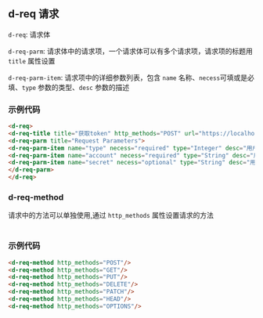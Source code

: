 ## d-req 请求

`d-req`: 请求体

`d-req-parm`: 请求体中的请求项，一个请求体可以有多个请求项，请求项的标题用 `title` 属性设置

`d-req-parm-item`: 请求项中的详细参数列表，包含 `name` 名称、`necess`可填或是必填、`type` 参数的类型、`desc` 参数的描述

<d-req-title title="获取token" http_methods="POST" url="https://localhost:3000/v1/token"></d-req-title>

<d-req>
<d-req-parm title="Headers">
<d-req-parm-item name="token" necess="required" type="String" desc="用户的token型"></d-req-parm-item>
<d-req-parm-item name="id" necess="required" type="String" desc="用户id"></d-req-parm-item>
</d-req-parm>
<d-req-parm title="Request Parameters">
<d-req-parm-item name="type" necess="required" type="Integer" desc="用户的登录类型"></d-req-parm-item>
<d-req-parm-item name="account" necess="required" type="String" desc="用户账户"></d-req-parm-item>
<d-req-parm-item name="secret" necess="optional" type="String" desc="用户密码"></d-req-parm-item>
</d-req-parm>
</d-req>

### 示例代码
```html
<d-req>
<d-req-title title="获取token" http_methods="POST" url="https://localhost:3000/v1/token"></d-req-title>
<d-req-parm title="Request Parameters">
<d-req-parm-item name="type" necess="required" type="Integer" desc="用户的登录类型"></d-req-parm-item>
<d-req-parm-item name="account" necess="required" type="String" desc="用户账户"></d-req-parm-item>
<d-req-parm-item name="secret" necess="optional" type="String" desc="用户密码"></d-req-parm-item>
</d-req-parm>
</d-req>
```

### d-req-method

请求中的方法可以单独使用,通过 `http_methods` 属性设置请求的方法
<br><br>
<d-req-method http_methods="POST"/>
<d-req-method http_methods="GET"/>
<d-req-method http_methods="PUT"/>
<d-req-method http_methods="DELETE"/>
<d-req-method http_methods="PATCH"/>
<d-req-method http_methods="HEAD"/>
<d-req-method http_methods="OPTIONS"/>  

### 示例代码

```html
<d-req-method http_methods="POST"/>
<d-req-method http_methods="GET"/>
<d-req-method http_methods="PUT"/>
<d-req-method http_methods="DELETE"/>
<d-req-method http_methods="PATCH"/>
<d-req-method http_methods="HEAD"/>
<d-req-method http_methods="OPTIONS"/>  
```
